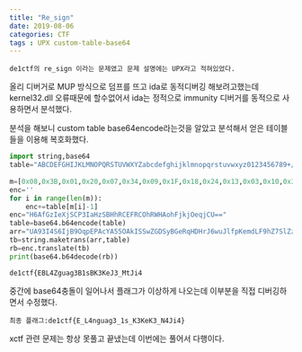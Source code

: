 ```yaml
---
title: "Re_sign" 
date: 2019-08-06
categories: CTF
tags : UPX custom-table-base64
---
```

```
de1ctf의 re_sign 이라는 문제였고 문제 설명에는 UPX라고 적혀있었다.
```
올리 디버거로 MUP 방식으로 덤프를 뜨고 ida로 동적디버깅 해보려고했는데 kernel32.dll 오류때문에 할수없어서 
ida는 정적으로 immunity 디버거를 동적으로 사용하면서 분석했다.

분석을 해보니 custom table base64encode라는것을 알았고 분석해서 얻은 테이블들을 이용해 복호화했다.

```python
import string,base64
table="ABCDEFGHIJKLMNOPQRSTUVWXYZabcdefghijklmnopqrstuvwxyz0123456789+/="
	
m=[0x08,0x3B,0x01,0x20,0x07,0x34,0x09,0x1F,0x18,0x24,0x13,0x03,0x10,0x38,0x09,0x1B,0x08,0x34,0x13,0x02,0x08,0x22,0x12,0x03,0x05,0x06,0x12,0x03,0x0F,0x22,0x12,0x17,0x08,0x01,0x29,0x22,0x06,0x24,0x32,0x24,0x0F,0x1F,0x2B,0x24,0x03,0x15,0x41,0x41]
enc=''
for i in range(len(m)):
	enc+=table[m[i]-1]
enc="H6AfGzIeXjSCP3IaHzSBHhRCEFRCOhRWHAohFjkjOeqjCU=="
table=base64.b64encode(table)
arr="UA93I4S6IjB9OqpEPAcYA55OAkISSwZGDSyBGeRqHDHrJ6wuJlfpKemdLF9hZ7SlZzBcXM0fEMEjRPGzT3qiWhj="
tb=string.maketrans(arr,table)
rb=enc.translate(tb)
print(base64.b64decode(rb))
```

```
de1ctf{EBL4Zguag3B1sBK3KeJ3_MtJi4	
```

중간에 base64충돌이 일어나서 플래그가 이상하게 나오는데 이부분을 직접 디버깅하면서 수정했다.
```
최종 플래그:de1ctf{E_L4nguag3_1s_K3KeK3_N4Ji4}
```


xctf 관련 문제는 항상 못풀고 끝냈는데 이번에는 풀어서 다행이다.

